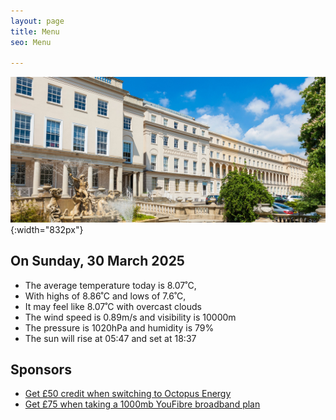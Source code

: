 ```yaml
---
layout: page
title: Menu
seo: Menu

---
```


![Logo](/images/logo.jpg){:width="832px"}

<!-- weather_marker starts -->
## On Sunday, 30 March 2025

- The average temperature today is 8.07˚C,
- With highs of 8.86˚C and lows of 7.6˚C,
- It may feel like 8.07˚C with overcast clouds
- The wind speed is 0.89m/s and visibility is 10000m
- The pressure is 1020hPa and humidity is 79%
- The sun will rise at 05:47 and set at 18:37

<!-- weather_marker ends -->

## Sponsors

- [Get £50 credit when switching to Octopus Energy](https://bit.ly/3oD1nnS)
- [Get £75 when taking a 1000mb YouFibre broadband plan](https://aklam.io/91zWhU?)




